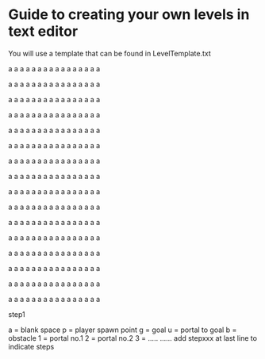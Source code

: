 # Guide to creating your own levels in text editor
  You will use a template that can be found in LevelTemplate.txt
  
  a a a a a a a a a a a a a a a a 
  
  a a a a a a a a a a a a a a a a
  
  a a a a a a a a a a a a a a a a 
  
  a a a a a a a a a a a a a a a a
  
  a a a a a a a a a a a a a a a a 
  
  a a a a a a a a a a a a a a a a
  
  a a a a a a a a a a a a a a a a 
  
  a a a a a a a a a a a a a a a a
  
  a a a a a a a a a a a a a a a a 
  
  a a a a a a a a a a a a a a a a
  
  a a a a a a a a a a a a a a a a 
  
  a a a a a a a a a a a a a a a a
  
  a a a a a a a a a a a a a a a a 
  
  a a a a a a a a a a a a a a a a
  
  a a a a a a a a a a a a a a a a 
  
  a a a a a a a a a a a a a a a a
  
  step1

  a = blank space
  p = player spawn point
  g = goal
  u = portal to goal
  b = obstacle
  1 = portal no.1
  2 = portal no.2
  3 = .....
  ......
add stepxxx at last line to indicate steps
